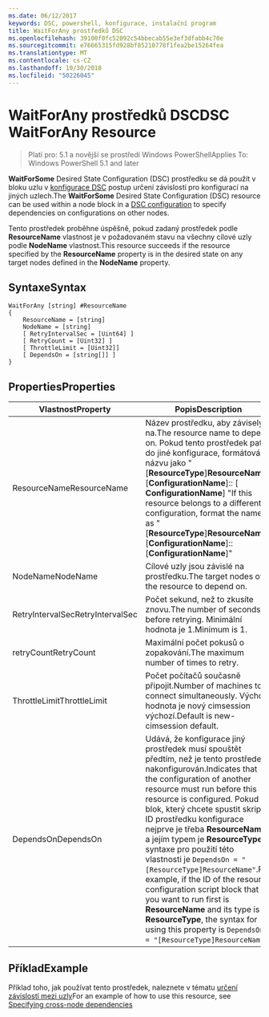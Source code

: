 ```yaml
---
ms.date: 06/12/2017
keywords: DSC, powershell, konfigurace, instalační program
title: WaitForAny prostředků DSC
ms.openlocfilehash: 39100f0fc52092c54bbecab55e3ef3dfabb4c70e
ms.sourcegitcommit: e76665315fd928bf85210778f1fea2be15264fea
ms.translationtype: MT
ms.contentlocale: cs-CZ
ms.lasthandoff: 10/30/2018
ms.locfileid: "50226045"
---
```

# <a name="dsc-waitforany-resource"></a><span data-ttu-id="9d9a4-103">WaitForAny prostředků DSC</span><span class="sxs-lookup"><span data-stu-id="9d9a4-103">DSC WaitForAny Resource</span></span>

> <span data-ttu-id="9d9a4-104">Platí pro: 5.1 a novější se prostředí Windows PowerShell</span><span class="sxs-lookup"><span data-stu-id="9d9a4-104">Applies To: Windows PowerShell 5.1 and later</span></span>

<span data-ttu-id="9d9a4-105">**WaitForSome** Desired State Configuration (DSC) prostředku se dá použít v bloku uzlu v [konfigurace DSC](configurations.md) postup určení závislostí pro konfigurací na jiných uzlech.</span><span class="sxs-lookup"><span data-stu-id="9d9a4-105">The **WaitForSome** Desired State Configuration (DSC) resource can be used within a node block in a [DSC configuration](configurations.md) to specify dependencies on configurations on other nodes.</span></span>

<span data-ttu-id="9d9a4-106">Tento prostředek proběhne úspěšně, pokud zadaný prostředek podle **ResourceName** vlastnost je v požadovaném stavu na všechny cílové uzly podle **NodeName** vlastnost.</span><span class="sxs-lookup"><span data-stu-id="9d9a4-106">This resource succeeds if the resource specified by the **ResourceName** property is in the desired state on any target nodes defined in the **NodeName** property.</span></span>


## <a name="syntax"></a><span data-ttu-id="9d9a4-107">Syntaxe</span><span class="sxs-lookup"><span data-stu-id="9d9a4-107">Syntax</span></span>

```
WaitForAny [string] #ResourceName
{
    ResourceName = [string]
    NodeName = [string]
    [ RetryIntervalSec = [Uint64] ]
    [ RetryCount = [Uint32] ]
    [ ThrottleLimit = [Uint32]]
    [ DependsOn = [string[]] ]
}
```

## <a name="properties"></a><span data-ttu-id="9d9a4-108">Properties</span><span class="sxs-lookup"><span data-stu-id="9d9a4-108">Properties</span></span>

|  <span data-ttu-id="9d9a4-109">Vlastnost</span><span class="sxs-lookup"><span data-stu-id="9d9a4-109">Property</span></span>  |  <span data-ttu-id="9d9a4-110">Popis</span><span class="sxs-lookup"><span data-stu-id="9d9a4-110">Description</span></span>   |
|---|---|
| <span data-ttu-id="9d9a4-111">ResourceName</span><span class="sxs-lookup"><span data-stu-id="9d9a4-111">ResourceName</span></span>| <span data-ttu-id="9d9a4-112">Název prostředku, aby závisely na.</span><span class="sxs-lookup"><span data-stu-id="9d9a4-112">The resource name to depend on.</span></span> <span data-ttu-id="9d9a4-113">Pokud tento prostředek patří do jiné konfigurace, formátování názvu jako "[__ResourceType__]__ResourceName__:: [__ConfigurationName__]:: [ __ConfigurationName__] "</span><span class="sxs-lookup"><span data-stu-id="9d9a4-113">If this resource belongs to a different configuration, format the name as "[__ResourceType__]__ResourceName__::[__ConfigurationName__]::[__ConfigurationName__]"</span></span>|
| <span data-ttu-id="9d9a4-114">NodeName</span><span class="sxs-lookup"><span data-stu-id="9d9a4-114">NodeName</span></span>| <span data-ttu-id="9d9a4-115">Cílové uzly jsou závislé na prostředku.</span><span class="sxs-lookup"><span data-stu-id="9d9a4-115">The target nodes of the resource to depend on.</span></span>|
| <span data-ttu-id="9d9a4-116">RetryIntervalSec</span><span class="sxs-lookup"><span data-stu-id="9d9a4-116">RetryIntervalSec</span></span>| <span data-ttu-id="9d9a4-117">Počet sekund, než to zkusíte znovu.</span><span class="sxs-lookup"><span data-stu-id="9d9a4-117">The number of seconds before retrying.</span></span> <span data-ttu-id="9d9a4-118">Minimální hodnota je 1.</span><span class="sxs-lookup"><span data-stu-id="9d9a4-118">Minimum is 1.</span></span>|
| <span data-ttu-id="9d9a4-119">retryCount</span><span class="sxs-lookup"><span data-stu-id="9d9a4-119">RetryCount</span></span>| <span data-ttu-id="9d9a4-120">Maximální počet pokusů o zopakování.</span><span class="sxs-lookup"><span data-stu-id="9d9a4-120">The maximum number of times to retry.</span></span>|
| <span data-ttu-id="9d9a4-121">ThrottleLimit</span><span class="sxs-lookup"><span data-stu-id="9d9a4-121">ThrottleLimit</span></span>| <span data-ttu-id="9d9a4-122">Počet počítačů současně připojit.</span><span class="sxs-lookup"><span data-stu-id="9d9a4-122">Number of machines to connect simultaneously.</span></span> <span data-ttu-id="9d9a4-123">Výchozí hodnota je nový cimsession výchozí.</span><span class="sxs-lookup"><span data-stu-id="9d9a4-123">Default is new-cimsession default.</span></span>|
| <span data-ttu-id="9d9a4-124">DependsOn</span><span class="sxs-lookup"><span data-stu-id="9d9a4-124">DependsOn</span></span> | <span data-ttu-id="9d9a4-125">Udává, že konfigurace jiný prostředek musí spouštět předtím, než je tento prostředek nakonfigurován.</span><span class="sxs-lookup"><span data-stu-id="9d9a4-125">Indicates that the configuration of another resource must run before this resource is configured.</span></span> <span data-ttu-id="9d9a4-126">Pokud blok, který chcete spustit skript ID prostředku konfigurace nejprve je třeba __ResourceName__ a jejím typem je __ResourceType__, syntaxe pro použití této vlastnosti je `DependsOn = "[ResourceType]ResourceName"`.</span><span class="sxs-lookup"><span data-stu-id="9d9a4-126">For example, if the ID of the resource configuration script block that you want to run first is __ResourceName__ and its type is __ResourceType__, the syntax for using this property is `DependsOn = "[ResourceType]ResourceName"`.</span></span>|


## <a name="example"></a><span data-ttu-id="9d9a4-127">Příklad</span><span class="sxs-lookup"><span data-stu-id="9d9a4-127">Example</span></span>

<span data-ttu-id="9d9a4-128">Příklad toho, jak používat tento prostředek, naleznete v tématu [určení závislostí mezi uzly](crossNodeDependencies.md)</span><span class="sxs-lookup"><span data-stu-id="9d9a4-128">For an example of how to use this resource, see [Specifying cross-node dependencies](crossNodeDependencies.md)</span></span>